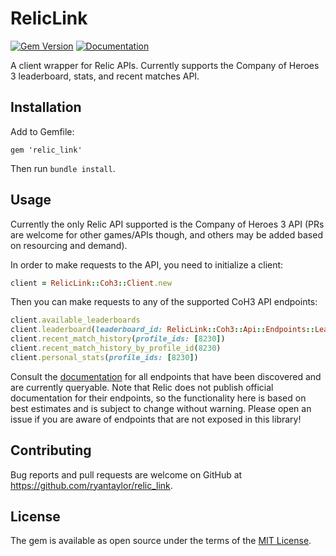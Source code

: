 # RelicLink

[![Gem Version](https://badge.fury.io/rb/relic_link.svg)](https://badge.fury.io/rb/relic_link) [![Documentation](https://img.shields.io/badge/View-Documentation-blue.svg)](https://rubydoc.info/github/ryantaylor/relic_link/v1.2.1)

A client wrapper for Relic APIs. Currently supports the Company of Heroes 3 leaderboard, stats, and recent matches API.

## Installation

Add to Gemfile:
```
gem 'relic_link'
```
Then run `bundle install`.


## Usage

Currently the only Relic API supported is the Company of Heroes 3 API (PRs are welcome for other games/APIs though, and others may be added based on resourcing and demand).

In order to make requests to the API, you need to initialize a client:
```ruby
client = RelicLink::Coh3::Client.new
```
Then you can make requests to any of the supported CoH3 API endpoints:
```ruby
client.available_leaderboards
client.leaderboard(leaderboard_id: RelicLink::Coh3::Api::Endpoints::Leaderboards::Ids::AMERICAN_1V1)
client.recent_match_history(profile_ids: [8230])
client.recent_match_history_by_profile_id(8230)
client.personal_stats(profile_ids: [8230])
```
Consult the [documentation](https://rubydoc.info/github/ryantaylor/relic_link/v1.2.1) for all endpoints that have been discovered and are currently queryable. Note that Relic does not publish official documentation for their endpoints, so the functionality here is based on best estimates and is subject to change without warning. Please open an issue if you are aware of endpoints that are not exposed in this library!

## Contributing

Bug reports and pull requests are welcome on GitHub at https://github.com/ryantaylor/relic_link.

## License

The gem is available as open source under the terms of the [MIT License](https://opensource.org/licenses/MIT).
